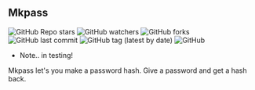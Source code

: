 ## Mkpass

![GitHub Repo stars](https://img.shields.io/github/stars/ghosthunter15/Mkpass?style=plastic) ![GitHub watchers](https://img.shields.io/github/watchers/ghosthunter15/Mkpass?style=plastic) ![GitHub forks](https://img.shields.io/github/forks/ghosthunter15/Mkpass?style=plastic) ![GitHub last commit](https://img.shields.io/github/last-commit/ghosthunter15/Mkpass?style=plastic) ![GitHub tag (latest by date)](https://img.shields.io/github/v/tag/ghosthunter15/Mkpass?style=plastic) ![GitHub](https://img.shields.io/github/license/ghosthunter15/Mkpass?style=plastic)


* Note.. in testing!


Mkpass let's you make a password hash. Give a password and get a hash back.
